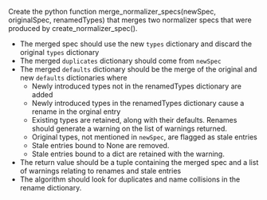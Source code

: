 Create the python function merge_normalizer_specs(newSpec, originalSpec, renamedTypes) that merges two
normalizer specs that were produced by create_normalizer_spec().

* The merged spec should use the new `types` dictionary and discard the original `types` dictionary
* The merged `duplicates` dictionary should come from `newSpec`
* The merged `defaults` dictionary should be the merge of the original and new `defaults` dictionaries where
  * Newly introduced types not in the renamedTypes dictionary are added
  * Newly introduced types in the renamedTypes dictionary cause a rename in the orginal entry
  * Existing types are retained, along with their defaults. Renames should generate a warning on the list of warnings returned.
  * Original types, not mentioned in `newSpec`, are flagged as stale entries
  * Stale entries bound to None are removed.
  * Stale entries bound to a dict are retained with the warning.
* The return value should be a tuple containing the merged spec and a list of warnings relating to renames and stale entries
* The algorithm should look for duplicates and name collisions in the rename dictionary.

